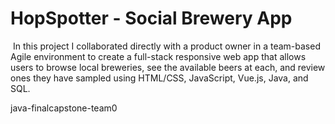 # HopSpotter - Social Brewery App
​
In this project I collaborated directly with a product owner in a team-based Agile environment to create a full-stack responsive web app that
allows users to browse local breweries, see the available beers at each, and review ones they have sampled using HTML/CSS,
JavaScript, Vue.js, Java, and SQL.


java-finalcapstone-team0

